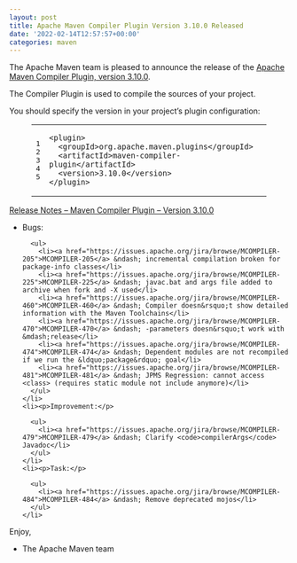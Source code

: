 ```yaml
---
layout: post
title: Apache Maven Compiler Plugin Version 3.10.0 Released
date: '2022-02-14T12:57:57+00:00'
categories: maven
---
```

<div class="entry-content"><p>The Apache Maven team is pleased to announce the release of the
  <a href="https://maven.apache.org/plugins/maven-compiler-plugin/">Apache Maven Compiler Plugin, version 3.10.0</a>.</p>

  <p>The Compiler Plugin is used to compile the sources of your project.</p>

  <p>You should specify the version in your project&rsquo;s plugin configuration:</p>

  <figure class='code'><figcaption><span></span></figcaption><div class="highlight"><table><tr><td class="gutter"><pre class="line-numbers"><span class='line-number'>1</span>
<span class='line-number'>2</span>
<span class='line-number'>3</span>
<span class='line-number'>4</span>
<span class='line-number'>5</span>
</pre></td><td class='code'><pre><code class='xml'><span class='line'><span class="nt">&lt;plugin&gt;</span>
</span><span class='line'>  <span class="nt">&lt;groupId&gt;</span>org.apache.maven.plugins<span class="nt">&lt;/groupId&gt;</span>
</span><span class='line'>  <span class="nt">&lt;artifactId&gt;</span>maven-compiler-plugin<span class="nt">&lt;/artifactId&gt;</span>
</span><span class='line'>  <span class="nt">&lt;version&gt;</span>3.10.0<span class="nt">&lt;/version&gt;</span>
</span><span class='line'><span class="nt">&lt;/plugin&gt;</span>
</span></code></pre></td></tr></table></div></figure>




  <!-- more -->


  <p><a href="https://issues.apache.org/jira/secure/ReleaseNote.jspa?projectId=12317225&amp;version=12351256">Release Notes &ndash; Maven Compiler Plugin &ndash; Version 3.10.0</a></p>

  <ul>
    <li><p>Bugs:</p>

      <ul>
        <li><a href="https://issues.apache.org/jira/browse/MCOMPILER-205">MCOMPILER-205</a> &ndash; incremental compilation broken for package-info classes</li>
        <li><a href="https://issues.apache.org/jira/browse/MCOMPILER-225">MCOMPILER-225</a> &ndash; javac.bat and args file added to archive when fork and -X used</li>
        <li><a href="https://issues.apache.org/jira/browse/MCOMPILER-460">MCOMPILER-460</a> &ndash; Compiler doesn&rsquo;t show detailed information with the Maven Toolchains</li>
        <li><a href="https://issues.apache.org/jira/browse/MCOMPILER-470">MCOMPILER-470</a> &ndash; -parameters doesn&rsquo;t work with &mdash;release</li>
        <li><a href="https://issues.apache.org/jira/browse/MCOMPILER-474">MCOMPILER-474</a> &ndash; Dependent modules are not recompiled if we run the &ldquo;package&rdquo; goal</li>
        <li><a href="https://issues.apache.org/jira/browse/MCOMPILER-481">MCOMPILER-481</a> &ndash; JPMS Regression: cannot access <class> (requires static module not include anymore)</li>
      </ul>
    </li>
    <li><p>Improvement:</p>

      <ul>
        <li><a href="https://issues.apache.org/jira/browse/MCOMPILER-479">MCOMPILER-479</a> &ndash; Clarify <code>compilerArgs</code> Javadoc</li>
      </ul>
    </li>
    <li><p>Task:</p>

      <ul>
        <li><a href="https://issues.apache.org/jira/browse/MCOMPILER-484">MCOMPILER-484</a> &ndash; Remove deprecated mojos</li>
      </ul>
    </li>
  </ul>


  <p>Enjoy,</p>

  <ul>
    <li>The Apache Maven team</li>
  </ul>
